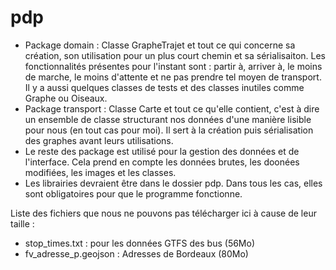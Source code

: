 # pdp

 - Package domain : Classe GrapheTrajet et tout ce qui concerne sa création, son utilisation pour un plus court chemin et sa sérialisaiton. Les fonctionnalités présentes pour l'instant sont : partir à, arriver à, le moins de marche, le moins d'attente et ne pas prendre tel moyen de transport. Il y a aussi quelques classes de tests et des classes inutiles comme Graphe ou Oiseaux.
 - Package transport : Classe Carte et tout ce qu'elle contient, c'est à dire un ensemble de classe structurant nos données d'une manière lisible pour nous (en tout cas pour moi). Il sert à la création puis sérialisation des graphes avant leurs utilisations.
- Le reste des package est utilisé pour la gestion des données et de l'interface. Cela prend en compte les données brutes, les doonées modifiées, les images et les classes.
- Les librairies devraient être dans le dossier pdp. Dans tous les cas, elles sont obligatoires pour que le programme fonctionne.

Liste des fichiers que nous ne pouvons pas télécharger ici à cause de leur taille :
- stop_times.txt : pour les données GTFS des bus (56Mo)
- fv_adresse_p.geojson : Adresses de Bordeaux (80Mo)
